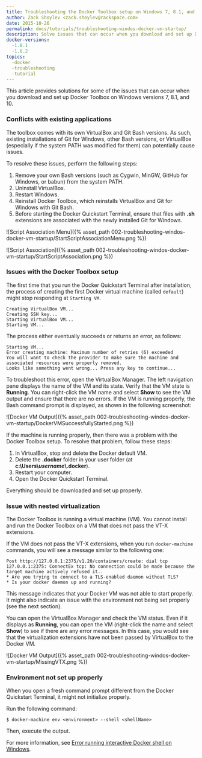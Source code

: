 ```yaml
---
title: Troubleshooting the Docker Toolbox setup on Windows 7, 8.1, and 10
author: Zack Shoylev <zack.shoylev@rackspace.com>
date: 2015-10-26
permalink: docs/tutorials/troubleshooting-windos-docker-vm-startup/
description: Solve issues that can occur when you download and set up Docker Toolbox on Windows versions 7, 8.1, and 10
docker-versions:
  -1.8.1
  -1.8.2
topics:
  -docker
  -troubleshooting
  -tutorial
---
```


This article provides solutions for some of the issues that can occur when you download and set up Docker Toolbox on Windows versions 7, 8.1, and 10.
 
### Conflicts with existing applications

The toolbox comes with its own VirtualBox and Git Bash versions. As such, existing installations of Git for Windows, other Bash versions, or VirtualBox (especially if the system PATH was modified for them) can potentially cause issues.

To resolve these issues, perform the following steps: 

1. Remove your own Bash versions (such as Cygwin, MinGW, GitHub for Windows, or babun) from the system PATH. 
2. Uninstall VirtualBox. 
3. Restart Windows. 
4. Reinstall Docker Toolbox, which reinstalls VirtualBox and Git for Windows with Git Bash.
5. Before starting the Docker Quickstart Terminal, ensure that files with **.sh** extensions are associated with the newly installed Git for Windows.

![Script Association Menu]({% asset_path 002-troubleshooting-windos-docker-vm-startup/StartScriptAssociationMenu.png %})

![Script Association]({% asset_path 002-troubleshooting-windos-docker-vm-startup/StartScriptAssociation.png %})

### Issues with the Docker Toolbox setup

The first time that you run the Docker Quickstart Terminal after installation, the process of creating the first Docker virtual machine (called `default`) might stop responding at `Starting VM`.

```
Creating VirtualBox VM...
Creating SSH key...
Starting VirtualBox VM...
Starting VM...
```

The process either eventually succeeds or returns an error, as follows:

```
Starting VM...
Error creating machine: Maximum number of retries (6) exceeded
You will want to check the provider to make sure the machine and associated resources were properly removed.
Looks like something went wrong... Press any key to continue...
```

To troubleshoot this error, open the VirtualBox Manager. The left navigation pane displays the name of the VM and its state. Verify that the VM state is **Running**. You can right-click the VM name and select **Show** to see the VM output and ensure that there are no errors. If the VM is running properly, the Bash command prompt is displayed, as shown in the following screenshot:

![Docker VM Output]({% asset_path 002-troubleshooting-windos-docker-vm-startup/DockerVMSuccessfullyStarted.png %})

If the machine is running properly, then there was a problem with the Docker Toolbox setup. To resolve that problem, follow these steps:

1. In VirtualBox, stop and delete the Docker default VM. 
2. Delete the **.docker** folder in your user folder (at **c:\\Users\\*username*\\.docker**).
3. Restart your computer. 
4. Open the Docker Quickstart Terminal.
 
Everything should be downloaded and set up properly.

### Issue with nested virtualization

The Docker Toolbox is running a virtual machine (VM). You cannot install and run the Docker Toolbox on a VM that does not pass the VT-X extensions. 

If the VM does not pass the VT-X extensions, when you run `docker-machine` commands, you will see a message similar to the following one:

```
Post http://127.0.0.1:2375/v1.20/containers/create: dial tcp 127.0.0.1:2375: ConnectEx tcp: No connection could be made because the target machine actively refused it..
* Are you trying to connect to a TLS-enabled daemon without TLS?
* Is your docker daemon up and running?
```

This message indicates that your Docker VM was not able to start properly. It might also indicate  an issue with the environment not being set properly (see the next section). 

You can open the VirtualBox Manager and check the VM status. Even if it displays as **Running**, you can open the VM (right-click the name and select **Show**) to see if there are any error messages. In this case, you would see that the virtualization extensions have not been passed by VirtualBox to the Docker VM.

![Docker VM Output]({% asset_path 002-troubleshooting-windos-docker-vm-startup/MissingVTX.png %})

### Environment not set up properly

When you open a fresh command prompt different from the Docker Quickstart Terminal, it might not initialize properly. 

Run the following command:

`$ docker-machine env <environment> --shell <shellName>`

Then, execute the output. 

For more information, see [Error running interactive Docker shell on Windows](/docs/references/troubleshooting-cannot-enable-tty-mode-on-windows/).
